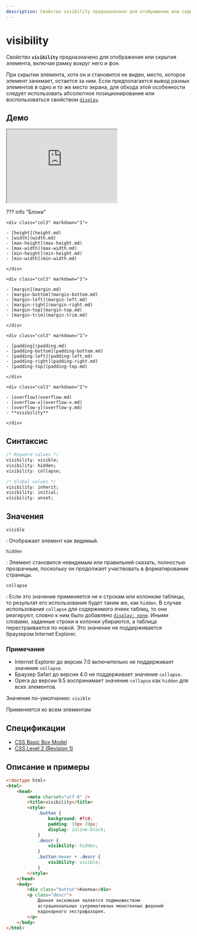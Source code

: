 ```yaml
---
description: Свойство visibility предназначено для отображения или скрытия элемента, включая рамку вокруг него и фон
---
```


# visibility

Свойство **`visibility`** предназначено для отображения или скрытия элемента, включая рамку вокруг него и фон.

При скрытии элемента, хотя он и становится не виден, место, которое элемент занимает, остается за ним. Если предполагается вывод разных элементов в одно и то же место экрана, для обхода этой особенности следует использовать абсолютное позиционирование или воспользоваться свойством [`display`](display.md).

## Демо

<iframe class="interactive is-default-height" height="200" src="https://interactive-examples.mdn.mozilla.net/pages/css/visibility.html" title="MDN Web Docs Interactive Example" loading="lazy" data-readystate="complete"></iframe>

??? info "Блоки"

    <div class="col3" markdown="1">

    - [height](height.md)
    - [width](width.md)
    - [max-height](max-height.md)
    - [max-width](max-width.md)
    - [min-height](min-height.md)
    - [min-width](min-width.md)

    </div>

    <div class="col3" markdown="1">

    - [margin](margin.md)
    - [margin-bottom](margin-bottom.md)
    - [margin-left](margin-left.md)
    - [margin-right](margin-right.md)
    - [margin-top](margin-top.md)
    - [margin-trim](margin-trim.md)

    </div>

    <div class="col3" markdown="1">

    - [padding](padding.md)
    - [padding-bottom](padding-bottom.md)
    - [padding-left](padding-left.md)
    - [padding-right](padding-right.md)
    - [padding-top](padding-top.md)

    </div>

    <div class="col3" markdown="1">

    - [overflow](overflow.md)
    - [overflow-x](overflow-x.md)
    - [overflow-y](overflow-y.md)
    - **visibility**

    </div>

## Синтаксис

```css
/* Keyword values */
visibility: visible;
visibility: hidden;
visibility: collapse;

/* Global values */
visibility: inherit;
visibility: initial;
visibility: unset;
```

## Значения

`visible`

: Отображает элемент как видимый.

`hidden`

: Элемент становится невидимым или правильней сказать, полностью прозрачным, поскольку он продолжает участвовать в форматировании страницы.

`collapse`

: Если это значение применяется не к строкам или колонкам таблицы, то результат его использования будет таким же, как `hidden`. В случае использования `collapse` для содержимого ячеек таблиц, то они реагируют, словно к ним было добавлено [`display: none`](display.md). Иными словами, заданные строки и колонки убираются, а таблица перестраивается по новой. Это значение не поддерживается браузером Internet Explorer.

### Примечание

-   Internet Explorer до версии 7.0 включительно не поддерживает значение `collapse`.
-   Браузер Safari до версии 4.0 не поддерживает значение `collapse`.
-   Opera до версии 9.5 воспринимает значение `collapse` как `hidden` для всех элементов.

Значение по-умолчанию: `visible`

Применяется ко всем элементам

## Спецификации

-   [CSS Basic Box Model](http://dev.w3.org/csswg/css3-box/#the-visibility-property)
-   [CSS Level 2 (Revision 1)](http://www.w3.org/TR/CSS2/visufx.html#visibility)

## Описание и примеры

```html
<!doctype html>
<html>
    <head>
        <meta charset="utf-8" />
        <title>visibility</title>
        <style>
            .button {
                background: #fc0;
                padding: 10px 20px;
                display: inline-block;
            }
            .descr {
                visibility: hidden;
            }
            .button:hover + .descr {
                visibility: visible;
            }
        </style>
    </head>
    <body>
        <div class="button">Кнопка</div>
        <p class="descr">
            Данная эксклюзия является подмножеством
            астрациональных супремативных монотенных федоний
            кадонарного экстрафазория.
        </p>
    </body>
</html>
```

